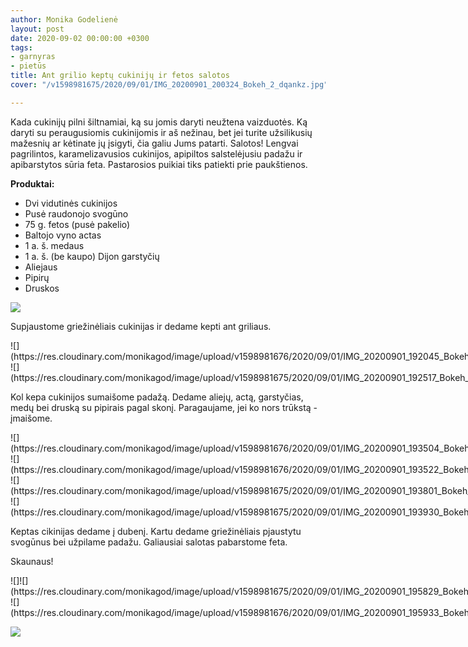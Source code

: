 ```yaml
---
author: Monika Godelienė
layout: post
date: 2020-09-02 00:00:00 +0300
tags:
- garnyras
- pietūs
title: Ant grilio keptų cukinijų ir fetos salotos
cover: "/v1598981675/2020/09/01/IMG_20200901_200324_Bokeh_2_dqankz.jpg"

---
```

Kada cukinijų pilni šiltnamiai, ką su jomis daryti neužtena vaizduotės. Ką daryti su peraugusiomis cukinijomis ir aš nežinau, bet jei turite užsilikusių mažesnių ar kėtinate jų įsigyti, čia galiu Jums patarti. Salotos! Lengvai pagrilintos, karamelizavusios cukinijos, apipiltos salstelėjusiu padažu ir apibarstytos sūria feta. Pastarosios puikiai tiks patiekti prie paukštienos.

**Produktai:**

* Dvi vidutinės cukinijos
* Pusė raudonojo svogūno
* 75 g. fetos (pusė pakelio)
* Baltojo vyno actas
* 1 a. š. medaus
* 1 a. š. (be kaupo) Dijon garstyčių
* Aliejaus
* Pipirų
* Druskos

![](https://res.cloudinary.com/monikagod/image/upload/v1598981675/2020/09/01/IMG_20200901_191753_Bokeh_2_hpbxrb.jpg)  
  
Supjaustome griežinėliais cukinijas ir dedame kepti ant griliaus.  

<div class="row">
<div class="six columns" markdown="1">
![](https://res.cloudinary.com/monikagod/image/upload/v1598981676/2020/09/01/IMG_20200901_192045_Bokeh_2_waq8xj.jpg) 
</div>
<div class="six columns" markdown="1">
![](https://res.cloudinary.com/monikagod/image/upload/v1598981675/2020/09/01/IMG_20200901_192517_Bokeh_2_mwhncs.jpg)
</div>
</div>

Kol kepa cukinijos sumaišome padažą. Dedame aliejų, actą, garstyčias, medų bei druską su pipirais pagal skonį. Paragaujame, jei ko nors trūkstą - įmaišome.  

<div class="row">
<div class="six columns" markdown="1">
![](https://res.cloudinary.com/monikagod/image/upload/v1598981676/2020/09/01/IMG_20200901_193504_Bokeh_2_avuwz3.jpg)
</div>
<div class="six columns" markdown="1">
![](https://res.cloudinary.com/monikagod/image/upload/v1598981676/2020/09/01/IMG_20200901_193522_Bokeh_2_bafcd7.jpg) 
</div>
</div>

<div class="row">
<div class="six columns" markdown="1">
![](https://res.cloudinary.com/monikagod/image/upload/v1598981675/2020/09/01/IMG_20200901_193801_Bokeh_2_srf3n4.jpg)
</div>
<div class="six columns" markdown="1">
![](https://res.cloudinary.com/monikagod/image/upload/v1598981675/2020/09/01/IMG_20200901_193930_Bokeh_2_fibxhv.jpg) 
</div>
</div>
  
Keptas cikinijas dedame į dubenį. Kartu dedame griežinėliais pjaustytu svogūnus bei užpilame padažu. Galiausiai salotas pabarstome feta.

Skaunaus!  

<div class="row">
<div class="six columns" markdown="1">
![]![](https://res.cloudinary.com/monikagod/image/upload/v1598981675/2020/09/01/IMG_20200901_195829_Bokeh_2_mfzjxo.jpg)
</div>
<div class="six columns" markdown="1">
![](https://res.cloudinary.com/monikagod/image/upload/v1598981676/2020/09/01/IMG_20200901_195933_Bokeh_2_ksnxk4.jpg)
</div>
</div>
    
![](https://res.cloudinary.com/monikagod/image/upload/v1598981675/2020/09/01/IMG_20200901_200358_Bokeh_2_z9ymut.jpg)